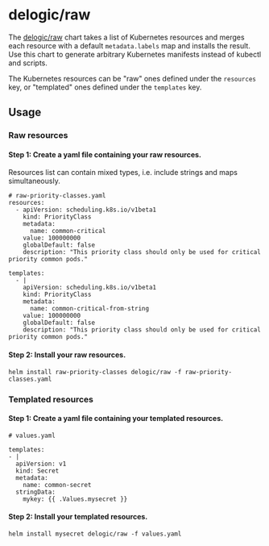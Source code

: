 # delogic/raw

The [delogic/raw](https://github.com/delogic-io/charts/tree/main/delogic/raw) chart takes a list of Kubernetes resources and merges each resource with a default `metadata.labels` map and installs the result. Use this chart to generate arbitrary Kubernetes manifests instead of kubectl and scripts.

The Kubernetes resources can be "raw" ones defined under the `resources` key, or "templated" ones defined under the `templates` key.

## Usage

### Raw resources

#### Step 1: Create a yaml file containing your raw resources.

Resources list can contain mixed types, i.e. include strings and maps simultaneously.

```
# raw-priority-classes.yaml
resources:
  - apiVersion: scheduling.k8s.io/v1beta1
    kind: PriorityClass
    metadata:
      name: common-critical
    value: 100000000
    globalDefault: false
    description: "This priority class should only be used for critical priority common pods."

templates:
  - |
    apiVersion: scheduling.k8s.io/v1beta1
    kind: PriorityClass
    metadata:
      name: common-critical-from-string
    value: 100000000
    globalDefault: false
    description: "This priority class should only be used for critical priority common pods."
```

#### Step 2: Install your raw resources.

```
helm install raw-priority-classes delogic/raw -f raw-priority-classes.yaml
```

### Templated resources

#### Step 1: Create a yaml file containing your templated resources.

```
# values.yaml

templates:
- |
  apiVersion: v1
  kind: Secret
  metadata:
    name: common-secret
  stringData:
    mykey: {{ .Values.mysecret }}
```

#### Step 2: Install your templated resources.

```
helm install mysecret delogic/raw -f values.yaml
```
